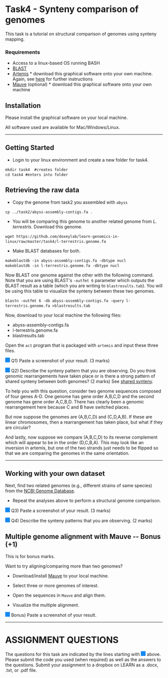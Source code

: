 # Task4 - Synteny comparison of genomes

This task is a tutorial on structural comparison of genomes using synteny mapping.

### Requirements

* Access to a linux-based OS running BASH
* [BLAST](http://blast.ncbi.nlm.nih.gov/)
* [Artemis](http://sanger-pathogens.github.io/Artemis/Artemis/) * download this graphical software onto your own machine. Again, see [here](installingArtemis.md) for further instructions
* [Mauve](http://darlinglab.org/mauve/download.html) (optional) * download this graphical software onto your own machine

## Installation

<!--If you do not already have access to a GUI running the graphical software listed above (*), please install the software on your local machine. Once locally installed, you can download results off the linux server and locally visualize them on your own system.-->Please install the graphical software on your local machine.

All software used are available for Mac/Windows/Linux.

---

## Getting Started

* Login to your linux environment and create a new folder for task4.

```
mkdir task4  #creates folder
cd task4 #enters into folder
```

## Retrieving the raw data

* Copy the genome from task2 you assembled with `abyss`

```
cp ../task2/abyss-assembly-contigs.fa . 
```

* You will be comparing this genome to another related genome from <i>L. terrestris</i>. Download this genome.

```
wget https://github.com/doxeylab/learn-genomics-in-linux/raw/master/task4/l-terrestris.genome.fa
```

* Make BLAST databases for both.

```
makeblastdb -in abyss-assembly-contigs.fa -dbtype nucl
makeblastdb -in l-terrestris.genome.fa -dbtype nucl
```

Now BLAST one genome against the other with the following command. Note that you are using BLAST's `-outfmt 6` parameter which outputs the BLAST result as a table (which you are writing to `blastresults.tab`). You will be using this table to visualize the synteny between these two genomes.

```
blastn -outfmt 6 -db abyss-assembly-contigs.fa -query l-terrestris.genome.fa >blastresults.tab
```

Now, download to your local machine the following files:

* abyss-assembly-contigs.fa
* l-terrestris.genome.fa
* blastresults.tab

Open the `act` program that is packaged with `artemis` and input these three files.

![question](https://github.com/doxeylab/learn-genomics-in-linux/raw/master/questionbox.png) Q1) Paste a screenshot of your result.  (3 marks)

![question](https://github.com/doxeylab/learn-genomics-in-linux/raw/master/questionbox.png) Q2) Describe the synteny pattern that you are observing. Do you think genomic rearrangements have taken place or is there a strong pattern of shared synteny between both genomes? (2 marks) See [shared synteny](https://en.wikipedia.org/wiki/Synteny#Shared_synteny).

To help you with this question, consider two genome sequences composed of four genes A-D. One genome has gene order A,B,C,D and the second genome has gene order A,C,B,D. There has clearly been a genomic rearrangement here because C and B have switched places.

But now suppose the genomes are (A,B,C,D) and (C,D,A,B). If these are linear chromosomes, then a rearrangement has taken place, but what if they are circular?

And lastly, now suppose we compare (A,B,C,D) to its reverse complement which will appear to be in the order (D,C,B,A). This may look like an inversion in artemis, but one of the two strands just needs to be flipped so that we are comparing the genomes in the same orientation.

---

## Working with your own dataset

Next, find two related genomes (e.g., different strains of same species)  from the [NCBI Genome Database](https://www.ncbi.nlm.nih.gov/datasets/genome/). <!--[NCBI FTP directory](ftp://ftp.ncbi.nlm.nih.gov/genomes/archive/old_genbank/Bacteria/)-->

* Repeat the analyses above to perform a structural genome comparison.

![question](https://github.com/doxeylab/learn-genomics-in-linux/raw/master/questionbox.png) Q3) Paste a screenshot of your result. (3 marks)

![question](https://github.com/doxeylab/learn-genomics-in-linux/raw/master/questionbox.png) Q4) Describe the synteny patterns that you are observing. (2 marks)


## Multiple genome alignment with Mauve -- Bonus (+1)

This is for bonus marks.

Want to try aligning/comparing more than two genomes? 

* Download/install [Mauve](http://darlinglab.org/mauve/download.html) to your local machine.

* Select three or more genomes of interest.

* Open the sequences in `Mauve` and align them.

* Visualize the multiple alignment.

![question](https://github.com/doxeylab/learn-genomics-in-linux/raw/master/questionbox.png) Bonus) Paste a screenshot of your result.


---


# ASSIGNMENT QUESTIONS

The questions for this task are indicated by the lines starting with ![question](https://github.com/doxeylab/learn-genomics-in-linux/raw/master/questionbox.png) above.
Please submit the code you used (when required) as well as the answers to the questions. Submit your assignment to a dropbox on LEARN as a .docx, .txt, or .pdf file.

